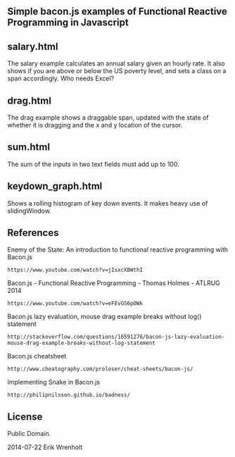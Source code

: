 Simple bacon.js examples of Functional Reactive Programming in Javascript
------------------------------------------------------------------------

## salary.html

The salary example calculates an annual salary given an hourly rate. It also shows if you are above or below the US poverty level, and sets a class on a span accordingly. Who needs Excel?

## drag.html

The drag example shows a draggable span, updated with the state of whether it is dragging and the x and y location of the cursor.

## sum.html

The sum of the inputs in two text fields must add up to 100.

## keydown_graph.html

Shows a rolling histogram of key down events. It makes heavy use of slidingWindow.

References
----------

Enemy of the State: An introduction to functional reactive programming with Bacon.js

	https://www.youtube.com/watch?v=jIsxcXBWthI

Bacon.js - Functional Reactive Programming - Thomas Holmes - ATLRUG 2014

	https://www.youtube.com/watch?v=eFEvGS6pOWk

Bacon.js lazy evaluation, mouse drag example breaks without log() statement

	http://stackoverflow.com/questions/16591276/bacon-js-lazy-evaluation-mouse-drag-example-breaks-without-log-statement

Bacon.js cheatsheet

	http://www.cheatography.com/proloser/cheat-sheets/bacon-js/

Implementing Snake in Bacon.js

	http://philipnilsson.github.io/badness/


License
-------

Public Domain.

2014-07-22 Erik Wrenholt
